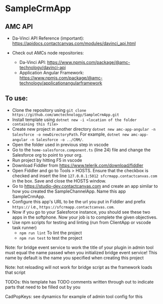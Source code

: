 # SampleCrmApp

## AMC API
* Da-Vinci API Reference (important): https://apidocs.contactcanvas.com/modules/davinci_api.html 

* Check out AMCs node repositories:

   * Da-Vinci API: https://www.npmjs.com/package/@amc-technology/davinci-api
   * Application Angular Framework: https://www.npmjs.com/package/@amc-technology/applicationangularframework

## To use:
* Clone the repository using `git clone https://github.com/amctechnology/SampleCrmApp.git`
* Install template using `dotnet new -i <location of the folder containing this file>`
* Create new project in another directory `dotnet new amc-app-angular -n Salesforce -o newDirectoryPath`. For example, `dotnet new amc-app-angular -n Salesforce -o ../CRM/`.
* Open the folder used in previous step in vscode
* Go to the `home-salesforce.component.ts` (line 24) file and change the Salesforce org to point to your org.
* Run project by hitting F5 in vscode
* Download Fiddler from https://www.telerik.com/download/fiddler
* Open Fiddler and go to Tools > HOSTS. Ensure that the checkbox is checked and insert the line `127.0.0.1:5012 sfcrmapp.contactcanvas.com` in the box. Save and close the HOSTS window.
* Go to https://studio-dev.contactcanvas.com and create an app similar to how you created the SampleChannelApp. Name this app SampleCrmApp.
* Configure this app's URL to be the url you put in Fiddler and prefix `https://` i.e., `https://sfcrmapp.contactcanvas.com`.
* Now if you go to your Salesforce instance, you should see these two apps in the softphone. Now your job is to complete the given objectives.
* Use npm scripts for testing and linting (run from ClientApp or vscode task runner)
    * `npm run lint` To lint the project
    * `npm run test` to test the project

Note: for bridge event service to work the title of your plugin in admin tool must equal the name passed when you initialized bridge event service!
    This name by default is the name you specified when creating this project

Note: hot reloading will not work for bridge script as the framework loads that script

TODOs: this template has TODO comments written through out to indicate parts that need to be filled out by you

CadPopKeys: see dynamics for example of admin tool config for this
